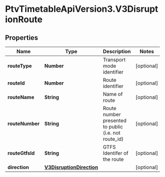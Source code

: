 # PtvTimetableApiVersion3.V3DisruptionRoute

## Properties
Name | Type | Description | Notes
------------ | ------------- | ------------- | -------------
**routeType** | **Number** | Transport mode identifier | [optional] 
**routeId** | **Number** | Route identifier | [optional] 
**routeName** | **String** | Name of route | [optional] 
**routeNumber** | **String** | Route number presented to public (i.e. not route_id) | [optional] 
**routeGtfsId** | **String** | GTFS Identifer of the route | [optional] 
**direction** | [**V3DisruptionDirection**](V3DisruptionDirection.md) |  | [optional] 
